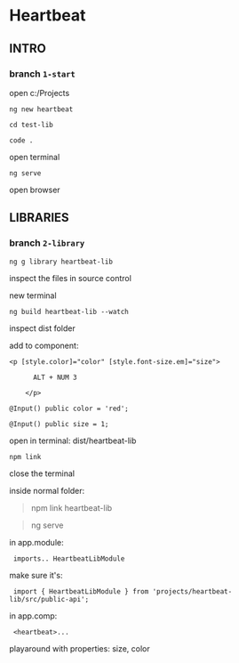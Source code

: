 # Heartbeat

## INTRO
### branch `1-start`

open c:/Projects

`ng new heartbeat`

`cd test-lib`

`code .`

open terminal 

`ng serve`

open browser 

## LIBRARIES
### branch `2-library`

`ng g library heartbeat-lib`

inspect the files in source control

new terminal

`ng build heartbeat-lib --watch`

inspect dist folder

add to component:

`<p [style.color]="color" [style.font-size.em]="size">`

`      ALT + NUM 3`

`    </p>`

`@Input() public color = 'red';`

`@Input() public size = 1;`

open in terminal: dist/heartbeat-lib

`npm link`

close the terminal

inside normal folder:

>npm link heartbeat-lib

>ng serve

in app.module:

``  imports.. HeartbeatLibModule ``

make sure it's:

``  import { HeartbeatLibModule } from 'projects/heartbeat-lib/src/public-api'; ``

in app.comp:

``  <heartbeat>... ``
  
playaround with properties: size, color
